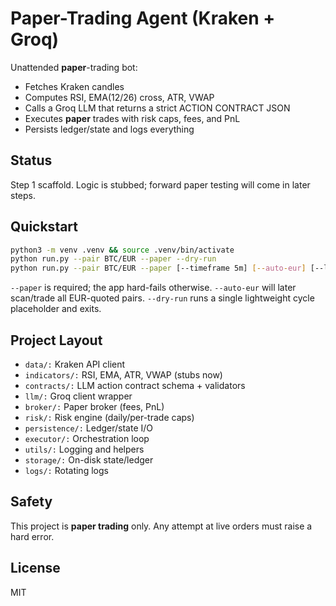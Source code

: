 # Paper-Trading Agent (Kraken + Groq)

Unattended **paper**-trading bot:
- Fetches Kraken candles
- Computes RSI, EMA(12/26) cross, ATR, VWAP
- Calls a Groq LLM that returns a strict ACTION CONTRACT JSON
- Executes **paper** trades with risk caps, fees, and PnL
- Persists ledger/state and logs everything

## Status
Step 1 scaffold. Logic is stubbed; forward paper testing will come in later steps.

## Quickstart
```bash
python3 -m venv .venv && source .venv/bin/activate
python run.py --pair BTC/EUR --paper --dry-run
python run.py --pair BTC/EUR --paper [--timeframe 5m] [--auto-eur] [--loop-interval 15] [--dry-run]
```

`--paper` is required; the app hard-fails otherwise.
`--auto-eur` will later scan/trade all EUR-quoted pairs.
`--dry-run` runs a single lightweight cycle placeholder and exits.

## Project Layout

- `data/:` Kraken API client
- `indicators/:` RSI, EMA, ATR, VWAP (stubs now)
- `contracts/:` LLM action contract schema + validators
- `llm/:` Groq client wrapper
- `broker/:` Paper broker (fees, PnL)
- `risk/:` Risk engine (daily/per-trade caps)
- `persistence/:` Ledger/state I/O
- `executor/:` Orchestration loop
- `utils/:` Logging and helpers
- `storage/:` On-disk state/ledger
- `logs/:` Rotating logs

## Safety

This project is **paper trading** only. Any attempt at live orders must raise a hard error.

## License

MIT